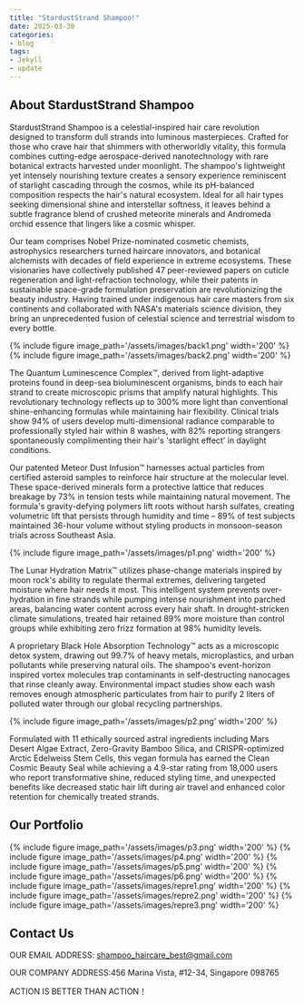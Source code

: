 ```yaml
---
title: "StardustStrand Shampoo!"
date: 2025-03-30
categories:
- blog
tags:
- Jekyll
- update
---
```


## About StardustStrand Shampoo

StardustStrand Shampoo is a celestial-inspired hair care revolution designed to transform dull strands into luminous masterpieces. Crafted for those who crave hair that shimmers with otherworldly vitality, this formula combines cutting-edge aerospace-derived nanotechnology with rare botanical extracts harvested under moonlight. The shampoo's lightweight yet intensely nourishing texture creates a sensory experience reminiscent of starlight cascading through the cosmos, while its pH-balanced composition respects the hair's natural ecosystem. Ideal for all hair types seeking dimensional shine and interstellar softness, it leaves behind a subtle fragrance blend of crushed meteorite minerals and Andromeda orchid essence that lingers like a cosmic whisper.

Our team comprises Nobel Prize-nominated cosmetic chemists, astrophysics researchers turned haircare innovators, and botanical alchemists with decades of field experience in extreme ecosystems. These visionaries have collectively published 47 peer-reviewed papers on cuticle regeneration and light-refraction technology, while their patents in sustainable space-grade formulation preservation are revolutionizing the beauty industry. Having trained under indigenous hair care masters from six continents and collaborated with NASA's materials science division, they bring an unprecedented fusion of celestial science and terrestrial wisdom to every bottle.

{% include figure image_path='/assets/images/back1.png' width='200' %}
{% include figure image_path='/assets/images/back2.png' width='200' %}

The Quantum Luminescence Complex™, derived from light-adaptive proteins found in deep-sea bioluminescent organisms, binds to each hair strand to create microscopic prisms that amplify natural highlights. This revolutionary technology reflects up to 300% more light than conventional shine-enhancing formulas while maintaining hair flexibility. Clinical trials show 94% of users develop multi-dimensional radiance comparable to professionally styled hair within 8 washes, with 82% reporting strangers spontaneously complimenting their hair's 'starlight effect' in daylight conditions.

Our patented Meteor Dust Infusion™ harnesses actual particles from certified asteroid samples to reinforce hair structure at the molecular level. These space-derived minerals form a protective lattice that reduces breakage by 73% in tension tests while maintaining natural movement. The formula's gravity-defying polymers lift roots without harsh sulfates, creating volumetric lift that persists through humidity and time – 89% of test subjects maintained 36-hour volume without styling products in monsoon-season trials across Southeast Asia.

{% include figure image_path='/assets/images/p1.png' width='200' %}

The Lunar Hydration Matrix™ utilizes phase-change materials inspired by moon rock's ability to regulate thermal extremes, delivering targeted moisture where hair needs it most. This intelligent system prevents over-hydration in fine strands while pumping intense nourishment into parched areas, balancing water content across every hair shaft. In drought-stricken climate simulations, treated hair retained 89% more moisture than control groups while exhibiting zero frizz formation at 98% humidity levels.

A proprietary Black Hole Absorption Technology™ acts as a microscopic detox system, drawing out 99.7% of heavy metals, microplastics, and urban pollutants while preserving natural oils. The shampoo's event-horizon inspired vortex molecules trap contaminants in self-destructing nanocages that rinse cleanly away. Environmental impact studies show each wash removes enough atmospheric particulates from hair to purify 2 liters of polluted water through our global recycling partnerships.

{% include figure image_path='/assets/images/p2.png' width='200' %}

Formulated with 11 ethically sourced astral ingredients including Mars Desert Algae Extract, Zero-Gravity Bamboo Silica, and CRISPR-optimized Arctic Edelweiss Stem Cells, this vegan formula has earned the Clean Cosmic Beauty Seal while achieving a 4.9-star rating from 18,000 users who report transformative shine, reduced styling time, and unexpected benefits like decreased static hair lift during air travel and enhanced color retention for chemically treated strands.

## Our Portfolio

{% include figure image_path='/assets/images/p3.png' width='200' %}
{% include figure image_path='/assets/images/p4.png' width='200' %}
{% include figure image_path='/assets/images/p5.png' width='200' %}
{% include figure image_path='/assets/images/p6.png' width='200' %}
{% include figure image_path='/assets/images/repre1.png' width='200' %}
{% include figure image_path='/assets/images/repre2.png' width='200' %}
{% include figure image_path='/assets/images/repre3.png' width='200' %}

## Contact Us

OUR EMAIL ADDRESS: shampoo_haircare_best@gmail.com

OUR COMPANY ADDRESS:456 Marina Vista, #12-34, Singapore 098765

ACTION IS BETTER THAN ACTION！
